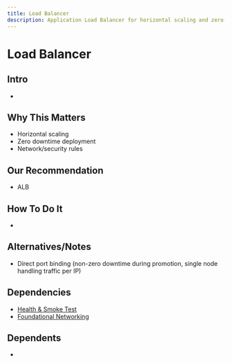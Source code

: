 ```yaml
---
title: Load Balancer
description: Application Load Balancer for horizontal scaling and zero-downtime deployments
---
```


# Load Balancer

## Intro
*

## Why This Matters
* Horizontal scaling
* Zero downtime deployment
* Network/security rules

## Our Recommendation
* ALB

## How To Do It
*

## Alternatives/Notes
* Direct port binding (non-zero downtime during promotion, single node handling traffic per IP)

## Dependencies
* [Health & Smoke Test](/compute/health-smoke-test)
* [Foundational Networking](/infrastructure/foundational-networking)

## Dependents
*